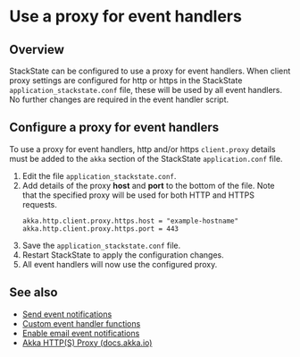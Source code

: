 # Use a proxy for event handlers

## Overview

StackState can be configured to use a proxy for event handlers. When client proxy settings are configured for http or https in the StackState `application_stackstate.conf` file, these will be used by all event handlers. No further changes are required in the event handler script.

## Configure a proxy for event handlers

To use a proxy for event handlers, http and/or https `client.proxy` details must be added to the `akka` section of the StackState `application.conf` file.

1. Edit the file `application_stackstate.conf`.
2. Add details of the proxy **host** and **port** to the bottom of the file. Note that the specified proxy will be used for both HTTP and HTTPS requests.
    ```
    akka.http.client.proxy.https.host = "example-hostname"
    akka.http.client.proxy.https.port = 443
    ```
3. Save the `application_stackstate.conf` file.
4. Restart StackState to apply the configuration changes.
5. All event handlers will now use the configured proxy.


## See also

- [Send event notifications](/use/health-state-and-event-notifications/send-event-notifications.md)
- [Custom event handler functions](/develop/developer-guides/custom-functions/event-handler-functions.md)
- [Enable email event notifications](/configure/topology/configure-email-event-notifications.md)
- [Akka HTTP\(S\) Proxy \(docs.akka.io\)](https://doc.akka.io/docs/akka-http/current/client-side/client-transport.html#http-s-proxy)